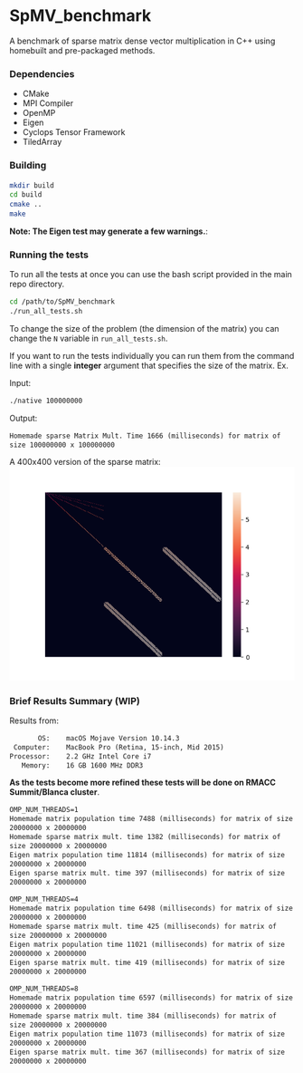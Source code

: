 # SpMV_benchmark
A benchmark of sparse matrix dense vector multiplication in C++ using homebuilt and pre-packaged methods.

### Dependencies
- CMake
- MPI Compiler
- OpenMP
- Eigen
- Cyclops Tensor Framework
- TiledArray

### Building
```bash
mkdir build
cd build
cmake ..
make
```
__Note: The Eigen test may generate a few warnings.__:

### Running the tests
To run all the tests at once you can use the bash script provided in the main repo directory.
```bash
cd /path/to/SpMV_benchmark
./run_all_tests.sh
```

To change the size of the problem (the dimension of the matrix) you can change the `N` variable in `run_all_tests.sh`.

If you want to run the tests individually you can run them from the command line with a single __integer__ argument that specifies the size of the matrix.
Ex.

Input:
```bash
./native 100000000
```
Output:
```
Homemade sparse Matrix Mult. Time 1666 (milliseconds) for matrix of size 100000000 x 100000000
```

A 400x400 version of the sparse matrix:
![](scripts/Sparse_pattern.png)

### Brief Results Summary (WIP)
Results from:
```
       OS:    macOS Mojave Version 10.14.3
 Computer:    MacBook Pro (Retina, 15-inch, Mid 2015)
Processor:    2.2 GHz Intel Core i7
   Memory:    16 GB 1600 MHz DDR3
```

__As the tests become more refined these tests will be done on RMACC Summit/Blanca cluster__.

```
OMP_NUM_THREADS=1
Homemade matrix population time 7488 (milliseconds) for matrix of size 20000000 x 20000000
Homemade sparse matrix mult. time 1382 (milliseconds) for matrix of size 20000000 x 20000000
Eigen matrix population time 11814 (milliseconds) for matrix of size 20000000 x 20000000
Eigen sparse matrix mult. time 397 (milliseconds) for matrix of size 20000000 x 20000000
```

```
OMP_NUM_THREADS=4
Homemade matrix population time 6498 (milliseconds) for matrix of size 20000000 x 20000000
Homemade sparse matrix mult. time 425 (milliseconds) for matrix of size 20000000 x 20000000
Eigen matrix population time 11021 (milliseconds) for matrix of size 20000000 x 20000000
Eigen sparse matrix mult. time 419 (milliseconds) for matrix of size 20000000 x 20000000
```

```
OMP_NUM_THREADS=8
Homemade matrix population time 6597 (milliseconds) for matrix of size 20000000 x 20000000
Homemade sparse matrix mult. time 384 (milliseconds) for matrix of size 20000000 x 20000000
Eigen matrix population time 11073 (milliseconds) for matrix of size 20000000 x 20000000
Eigen sparse matrix mult. time 367 (milliseconds) for matrix of size 20000000 x 20000000
```

